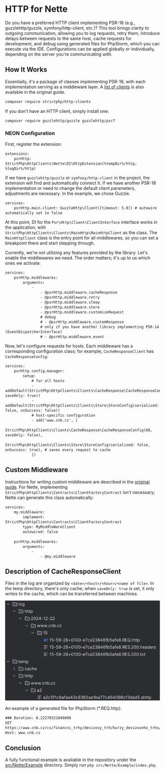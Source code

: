 # HTTP for Nette

Do you have a preferred HTTP client implementing PSR-18 (e.g., guzzlehttp/guzzle, symfony/http-client, etc.)? This tool brings clarity to outgoing communication, allowing you to log requests, retry them, introduce delays between requests to the same host, cache requests for development, and debug using generated files for PhpStorm, which you can execute via the IDE. Configurations can be applied globally or individually, depending on the server you're communicating with.

## How It Works

Essentially, it's a package of classes implementing PSR-18, with each implementation serving as a middleware layer. A [list of clients](https://github.com/strictphp/http-clients?tab=readme-ov-file#features) is also available in the original guide.

```sh
composer require strictphp/http-clients
```

If you don't have an HTTP client, simply install one:

```sh
composer require guzzlehttp/guzzle guzzlehttp/psr7
```

### NEON Configuration

First, register the extension:

```neon
extensions:
    psrHttp: StrictPhp\HttpClients\Nette\DI\HttpExtension(%tempDir%/http, %logDir%/http)
```

If we have `guzzlehttp/guzzle` or `symfony/http-client` in the project, the extension will find and automatically connect it.
If we have another PSR-18 implementation or need to change the default client parameters, adjustments are necessary.
In the example, we chose Guzzle.

```neon
services:
    psrHttp.main.client: GuzzleHttp\Client([timeout: 5.0]) # autowire automatically set to false
```

At this point, DI for the `Psr\Http\Client\ClientInterface` interface works in the application, with `StrictPhp\HttpClients\Clients\MainHttp\MainHttpClient` as the class. The `MainHttpClient` class is the entry point for all middlewares, so you can set a breakpoint there and start stepping through.

Currently, we're not utilizing any features provided by the library. Let's enable the middlewares we need. The order matters; it's up to us which ones we activate:

```neon
services:
    psrHttp.middlewares:
        arguments:
            -
                - @psrHttp.middleware.cacheResponse
                - @psrHttp.middleware.retry
                - @psrHttp.middleware.sleep
                - @psrHttp.middleware.store
                - @psrHttp.middleware.customizeRequest
                # debug
                # - @psrHttp.middleware.customResponse
                # only if you have another library implementing PSR-14 (EventDispatcherInterface)
                # - @psrHttp.middleware.event
```

Now, let's configure requests for hosts. Each middleware has a corresponding configuration class; for example, `CacheResponseClient` has `CacheResponseConfig`:

```neon
services:
    psrHttp.config.manager:
        setup:
            # for all hosts
            - addDefault(StrictPhp\HttpClients\Clients\CacheResponse\CacheResponseConfig(604000, saveOnly: true))
            - addDefault(StrictPhp\HttpClients\Clients\Store\StoreConfig(serialized: false, onSuccess: false))
            # host-specific configuration
            - add('www.cnb.cz', [
                StrictPhp\HttpClients\Clients\CacheResponse\CacheResponseConfig(60, saveOnly: false),
                StrictPhp\HttpClients\Clients\Store\StoreConfig(serialized: false, onSuccess: true), # saves every request to cache
            ])
```

## Custom Middleware

Instructions for writing custom middleware are described in the [original guide](https://github.com/strictphp/http-clients?tab=readme-ov-file#write-your-own-client). For Nette, implementing `StrictPhp\HttpClients\Contracts\ClientFactoryContract` isn't necessary; Nette can generate this class automatically:

```neon
services:
    my.middleware:
        implement: StrictPhp\HttpClients\Contracts\ClientFactoryContract
        type: MyMiddleWareClient
        autowired: false

    psrHttp.middlewares:
        arguments:
            -
                - @my.middleware
```

## Description of CacheResponseClient

Files in the log are organized by `<date>/<host>/<hour>/<name of file>`. In the temp directory, there's only cache; when `saveOnly: true` is set, it only writes to the cache, which can be transferred between machines.

![image](../../.github/request-filesystem.png)

An example of a generated file for PhpStorm (*.REQ.http):

```http
### Duration: 0.22270321846008
GET https://www.cnb.cz/cs/financni_trhy/devizovy_trh/kurzy_devizoveho_trhu/denni_kurz.txt
Host: www.cnb.cz
```

## Conclusion

A fully functional example is available in the repository under the [src/Nette/Example](Example) directory. Simply run `php src/Nette/Example/index.php`.
